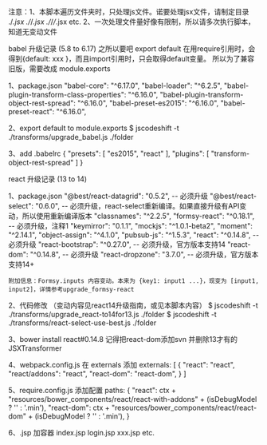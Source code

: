 注意：1、本脚本遍历文件夹时，只处理js文件。诺要处理jsx文件，请制定目录 ./*.jsx ./*/*.jsx ./*/*/*.jsx etc.
     2、一次处理文件量好像有限制，所以请多次执行脚本，知道无变动文件

babel 升级记录 (5.8 to 6.17)
之所以要吧 export default 在用require引用时，会得到{default: xxx }，而且import引用时，只会取得default变量。
所以为了兼容旧版，需要改成 module.exports

1、package.json
    "babel-core": "^6.17.0",
    "babel-loader": "^6.2.5",
    "babel-plugin-transform-class-properties": "^6.16.0",
    "babel-plugin-transform-object-rest-spread": "^6.16.0",
    "babel-preset-es2015": "^6.16.0",
    "babel-preset-react": "^6.16.0",

2、export default to module.exports
    $ jscodeshift -t ./transforms/upgrade_babel.js ./folder

3、add .babelrc
    {
      "presets": [
        "es2015",
        "react"
      ],
      "plugins": [
        "transform-object-rest-spread"
      ]
    }




react 升级记录 (13 to 14)

1、package.json
    "@best/react-datagrid": "0.5.2",  -- 必须升级
    "@best/react-select": "0.6.0",    -- 必须升级，react-select重新编译。如果直接升级有API变动，所以使用重新编译版本
    "classnames": "^2.2.5",
    "formsy-react": "^0.18.1",        -- 必须升级，注释1
    "keymirror": "0.1.1",
    "mockjs": "^1.0.1-beta2",
    "moment": "^2.14.1",
    "object-assign": "^4.1.0",
    "pubsub-js": "^1.5.3",
    "react": "^0.14.8",               -- 必须升级
    "react-bootstrap": "^0.27.0",     -- 必须升级，官方版本支持14
    "react-dom": "^0.14.8",           -- 必须升级
    "react-dropzone": "3.7.0",        -- 必须升级，官方版本支持14+

    附加信息：Formsy.inputs 内容变动。本来为 {key1: input1 ...}，现变为 [input1, input2]，详情参考upgrade_formsy-react

2、代码修改 （变动内容见react14升级指南，或见本脚本内容）
    $ jscodeshift -t ./transforms/upgrade_react-to14for13.js ./folder
    $ jscodeshift -t ./transforms/react-select-use-best.js ./folder

3、bower install react#0.14.8
    记得把react-dom添加svn
    并删除13才有的JSXTransformer

4、webpack.config.js 在 externals 添加
     externals: [
        {
            "react": "react",
            "react/addons": "react",
            "react-dom": "react-dom",
        }
     ]

5、require.config.js 添加配置
     paths: {
           "react": ctx + "resources/bower_components/react/react-with-addons" + (isDebugModel ? '' : '.min'),
           "react-dom": ctx + "resources/bower_components/react/react-dom" + (isDebugModel ? '' : '.min'),
       }

6、.jsp 加容器 index.jsp login.jsp xxx.jsp etc.
<div id="container">
    <div class="spinner">
        <div class="bounce1"></div>
        <div class="bounce2"></div>
        <div class="bounce3"></div>
    </div>
</div>
